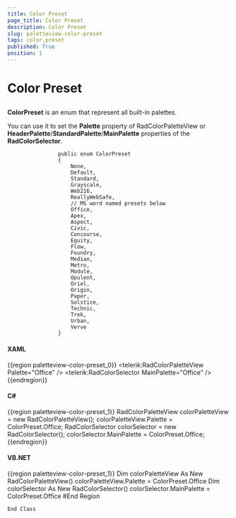 ```yaml
---
title: Color Preset
page_title: Color Preset
description: Color Preset
slug: paletteview-color-preset
tags: color,preset
published: True
position: 1
---
```


# Color Preset



## 

__ColorPreset__ is an enum that represent all built-in palettes.
				

You can use it to set  the __Palette__ property of RadColorPaletteView or
					__HeaderPalette__/__StandardPalette__/__MainPalette__
					properties of the __RadColorSelector__.
				

	
					public enum ColorPreset
					{
						None,
						Default,
						Standard,
						Grayscale,
						Web216,
						ReallyWebSafe,
						// MS word named presets below
						Office,
						Apex,
						Aspect,
						Civic,
						Concourse,
						Equity,
						Flow,
						Foundry,
						Median,
						Metro,
						Module,
						Opulent,
						Oriel,
						Origin,
						Paper,
						Solstice,
						Technic,
						Trek,
						Urban,
						Verve
					}
				



#### __XAML__

{{region paletteview-color-preset_0}}
	<telerik:RadColorPaletteView Palette="Office" />
	<telerik:RadColorSelector MainPalette="Office" />
	{{endregion}}



#### __C#__

{{region paletteview-color-preset_1}}
	RadColorPaletteView colorPaletteView = new RadColorPaletteView();
	colorPaletteView.Palette = ColorPreset.Office;
	RadColorSelector colorSelector = new RadColorSelector();
	colorSelector.MainPalette = ColorPreset.Office;
	{{endregion}}



#### __VB.NET__

{{region paletteview-color-preset_1}}
		Dim colorPaletteView As New RadColorPaletteView()
		colorPaletteView.Palette = ColorPreset.Office
		Dim colorSelector As New RadColorSelector()
		colorSelector.MainPalette = ColorPreset.Office
	#End Region
	
	End Class


